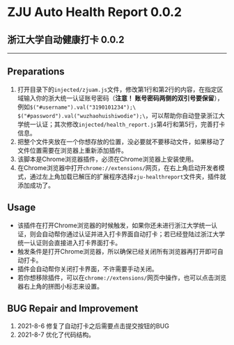 # ZJU Auto Health Report 0.0.2

## 浙江大学自动健康打卡 0.0.2

---

## Preparations

1. 打开目录下的`injected/zjuam.js`文件，修改第1行和第2行的内容，在指定区域输入你的浙大统一认证账号密码（__注意！ 账号密码两侧的双引号要保留__），例如`$("#username").val("3190101234");\ $("#password").val("wuzhaohuishiwodie");\`，可以帮助你自动登录浙江大学统一认证；其次修改`injected/health_report.js`第4行和第5行，完善打卡信息。
2. 把整个文件夹放在一个你想存放的位置，没必要就不要移动文件，如果移动了文件位置需要在浏览器上重新添加插件。
3. 该脚本是Chrome浏览器插件，必须在Chrome浏览器上安装使用。
4. 在Chrome浏览器中打开`chrome://extensions/`网页，在右上角启动开发者模式，通过左上角加载已解压的扩展程序选择`zju-healthreport`文件夹，插件就添加成功了。

## Usage

* 该插件在打开Chrome浏览器的时候触发，如果你还未进行浙江大学统一认证，则会自动帮你通过认证并进入打卡界面自动打卡；若已经登陆过浙江大学统一认证则会直接进入打卡界面打卡。
* 触发条件是打开Chrome浏览器，所以确保已经关闭所有浏览器再打开即可自动打卡。
* 插件会自动帮你关闭打卡界面，不许需要手动关闭。
* 若你想移除插件，可以在`chrome://extensions/`网页中操作，也可以点击浏览器右上角的拼图小标志来设置。

## BUG Repair and Improvement

1. 2021-8-6 修复了自动打卡之后需要点击提交按钮的BUG
2. 2021-8-7 优化了代码结构。

